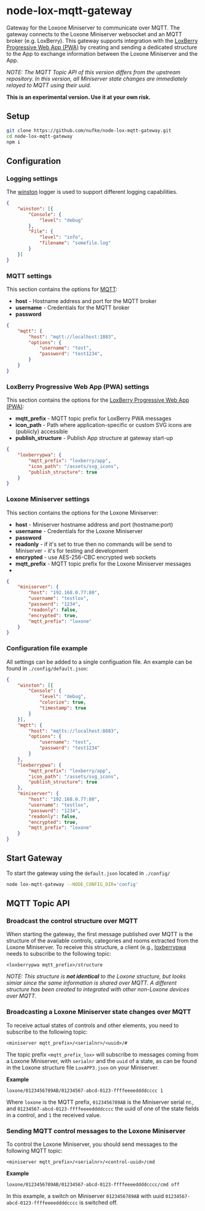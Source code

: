 # node-lox-mqtt-gateway

Gateway for the Loxone Miniserver to communicate over MQTT. The gateway connects to the Loxone Miniserver websocket and an MQTT broker (e.g. LoxBerry).
This gateway supports integration with the [LoxBerry Progressive Web App (PWA)](https://github.com/nufke/loxberrypwa) by creating and sending a dedicated structure to the App to exchange information between the Loxone Miniserver and the App.

_NOTE: The MQTT Topic API of this version differs from the upstream repository. In this version, all Miniserver state changes are immediately relayed to MQTT using their uuid._

**This is an experimental version. Use it at your own risk.**

## Setup

```bash
git clone https://github.com/nufke/node-lox-mqtt-gateway.git
cd node-lox-mqtt-gateway
npm i
```

## Configuration

### Logging settings

The [winston](https://github.com/winstonjs/winston) logger is used to support different logging capabilities.

```json
{
    "winston": [{
        "Console": {
            "level": "debug"
        },
        "File": {
            "level": "info",
            "filename": "somefile.log"
        }
    }]
}
```

### MQTT settings

This section contains the options for [MQTT](https://github.com/mqttjs/MQTT.js):

* **host** - Hostname address and port for the MQTT broker
* **username** - Credentials for the MQTT broker
* **password**

```json
{
    "mqtt": {
        "host": "mqtt://localhost:1883",
        "options": {
            "username": "test",
            "password": "test1234",
        }
    }
}
```

### LoxBerry Progressive Web App (PWA) settings

This section contains the options for the [LoxBerry Progressive Web App (PWA)](https://github.com/nufke/loxberrypwa):

* **mqtt_prefix** - MQTT topic prefix for LoxBerry PWA messages
* **icon_path** - Path where application-specific or custom SVG icons are (publicly) accessible
* **publish_structure** - Publish App structure at gateway start-up

```json
{
    "loxberrypwa": {
        "mqtt_prefix": "loxberry/app",
        "icon_path": "/assets/svg_icons",
        "publish_structure": true
    }
}
```

### Loxone Miniserver settings

This section contains the options for the Loxone Miniserver:

* **host** - Miniserver hostname address and port (hostname:port)
* **username** - Credentials for the Loxone Miniserver
* **password**
* **readonly** - if it's set to true then no commands will be send to Miniserver - it's for testing and development
* **encrypted** - use AES-256-CBC encrypted web sockets
* **mqtt_prefix** - MQTT topic prefix for the Loxone Miniserver messages
*
```json
{
    "miniserver": {
        "host": "192.168.0.77:80",
        "username": "testlox",
        "password": "1234",
        "readonly": false,
        "encrypted": true,
        "mqtt_prefix": "loxone"
    }
}
```

### Configuration file example

All settings can be added to a single configuation file. An example can be found in `./config/default.json`:

```json
{
    "winston": [{
        "Console": {
            "level": "debug",
            "colorize": true,
            "timestamp": true
        }
    }],
    "mqtt": {
        "host": "mqtts://localhost:8883",
        "options": {
            "username": "test",
            "password": "test1234"
        }
    },
    "loxberrypwa": {
        "mqtt_prefix": "loxberry/app",
        "icon_path": "/assets/svg_icons",
        "publish_structure": true
    },
    "miniserver": {
        "host": "192.168.0.77:80",
        "username": "testlox",
        "password": "1234",
        "readonly": false,
        "encrypted": true,
        "mqtt_prefix": "loxone"
    }
}
```

## Start Gateway

To start the gateway using the `default.json` located in `./config/`

```bash
node lox-mqtt-gateway --NODE_CONFIG_DIR='config'
```

## MQTT Topic API

### Broadcast the control structure over MQTT

When starting the gateway, the first message published over MQTT is the structure of the available controls, categories and rooms extracted from the Loxone Miniserver. To receive this structure, a client (e.g., [loxberrypwa](https://github.com/nufke/loxberrypwa) needs to subscribe to the following topic:

```
<loxberrypwa mqtt_prefix>/structure
```

*NOTE: This structure is **not identical** to the Loxone structure, but looks simiar since the same information is shared over MQTT. A different structure has been created to integrated with other non-Loxone devices over MQTT.*

### Broadcasting a Loxone Miniserver state changes over MQTT

To receive actual states of controls and other elements, you need to subscribe to the following topic:

```
<miniserver mqtt_prefix>/<serialnr>/<uuid>/#
```

The topic prefix `<mqtt_prefix_lox>` will subscribe to messages coming from a Loxone Miniserver, with `serialnr` and the `uuid` of a state, as can be found in the Loxone structure file `LoxAPP3.json` on your Miniserver.

**Example**

```
loxone/0123456789AB/01234567-abcd-0123-ffffeeeeddddcccc 1
```

Where `loxone` is the MQTT prefix, `0123456789AB` is the Miniserver serial nr., and `01234567-abcd-0123-ffffeeeeddddcccc` the uuid of one of the state fields in a control, and `1` the received value.

### Sending MQTT control messages to the Loxone Miniserver

To control the Loxone Miniserver, you should send messages to the following MQTT topic:

```
<miniserver mqtt_prefix>/<serialnr>/<control-uuid>/cmd
```

**Example**

```
loxone/0123456789AB/01234567-abcd-0123-ffffeeeeddddcccc/cmd off
```

In this example, a switch on Miniserver `0123456789AB` with uuid `01234567-abcd-0123-ffffeeeeddddcccc` is switched off.
